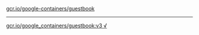 [gcr.io/google-containers/guestbook](https://hub.docker.com/r/sqeven/guestbook/tags/) 

----
[gcr.io/google_containers/guestbook:v3 √](https://hub.docker.com/r/sqeven/guestbook/tags/)

